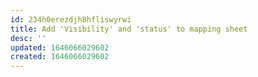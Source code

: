 ```yaml
---
id: 234h0erezdjh8hfliswyrwi
title: Add 'Visibility' and 'status' to mapping sheet
desc: ''
updated: 1646066029602
created: 1646066029602
---
```


